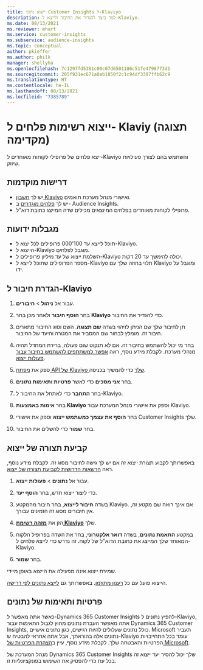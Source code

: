 ```yaml
---
title: ייצוא נתוני Customer Insights ל-Klaviyo
description: למד כיצד להגדיר את החיבור ולייצא ל-Klaviyo.
ms.date: 08/13/2021
ms.reviewer: mhart
ms.service: customer-insights
ms.subservice: audience-insights
ms.topic: conceptual
author: pkieffer
ms.author: philk
manager: shellyha
ms.openlocfilehash: 7c1297fd5381c00c07d6501186c51fe4798773d1
ms.sourcegitcommit: 205f931ec671a0ab1850f2c1c94df3307ffb62c9
ms.translationtype: HT
ms.contentlocale: he-IL
ms.lasthandoff: 08/13/2021
ms.locfileid: "7385789"
---
```

# <a name="export-segment-lists-to-klaviyo-preview"></a>ייצוא רשימות פלחים ל- Klaviy (תצוגה מקדימה)

ייצא פלחים של פרופילי לקוחות מאוחדים ל-Klaviyo והשתמש בהם לצורך פעילויות שיווק.

## <a name="prerequisites"></a>דרישות מוקדמות

-   יש לך [חשבון Klaviyo](https://www.klaviyo.com/) ואישורי מנהל מערכת תואמים.
-   יש לך [פלחים מוגדרים](segments.md) ב- Audience Insights.
-   פרופילי לקוחות מאוחדים בפלחים המיוצאים מכילים שדה המייצג כתובת דוא"ל.

## <a name="known-limitations"></a>מגבלות ידועות

- תוכל לייצא עד 100'000 פרופילים לכל יצוא ל-Klaviyo.
- הייצוא ל-Klaviyo מוגבל לפלחים.
- השלמת ייצוא של עד מיליון פרופילים ל-Klaviyo יכולה להימשך עד 20 דקות. 
- מספר הפרופילים שתוכל לייצא ל-Klaviyo תלוי בחוזה שלך עם Klaviyo ומוגבל על ידו.

## <a name="set-up-connection-to-klaviyo"></a>הגדרת חיבור ל-Klaviyo

1. עבור אל **ניהול** > **חיבורים**.

1. בחר **הוסף חיבור** ולאחר מכן בחר **Klaviyo** כדי להגדיר את החיבור.

1. תן לחיבור שלך שם הניתן לזיהוי בשדה **שם תצוגה**. השם וסוג החיבור מתארים חיבור זה. מומלץ לבחור שם המסביר את המטרה והיעד של החיבור.

1. בחר מי יכול להשתמש בחיבור זה. אם לא תנקוט שום פעולה, ברירת המחדל תהיה מנהלי מערכת. לקבלת מידע נוסף, ראה [אפשר למשתתפים להשתמש בחיבור עבור פעולות ייצוא](connections.md#allow-contributors-to-use-a-connection-for-exports).

1. ספק את [מפתח API של Klaviyo שלך](https://help.klaviyo.com/hc/articles/115005062267-How-to-Manage-Your-Account-s-API-Keys) כדי להמשיך בכניסה. 

1. בחר **אני מסכים** כדי לאשר **פרטיות ותאימות נתונים**.

1. בחר **התחבר** כדי לאתחל את החיבור ל-Klaviyo.

1. בחר **אימות באמצעות Klaviyo** וספק את אישורי מנהל המערכת עבור Klaviyo.

1. בחר **הוסף את עצמך כמשתמש ייצוא** וספק את אישורי Customer Insights שלך.

1. בחר **שמור** כדי להשלים את החיבור.

## <a name="configure-an-export"></a>קביעת תצורה של ייצוא

באפשרותך לקבוע תצורת ייצוא זה אם יש לך גישה לחיבור מסוג זה. לקבלת מידע נוסף, ראה [הרשאות הדרושות לקביעת תצורה של ייצוא](export-destinations.md#set-up-a-new-export).

1. עבור אל **נתונים** > **פעולות ייצוא**.

1. כדי ליצור ייצוא חדש, בחר **הוסף יעד**.

1. בשדה **חיבור לייצוא**, בחר חיבור מהמקטע Klaviyo. אם אינך רואה שם מקטע זה, אין חיבורים מסוג זה הזמינים עבורך.

1. הזן את [**מזהה רשימת Klaviyo**](https://help.klaviyo.com/hc/articles/115005078647-How-to-Find-a-List-ID) שלך.     

3. במקטע **התאמת נתונים**, בשדה **דואר אלקטרוני**, בחר את השדה בפרופיל הלקוח המאוחד שלך המייצג את כתובת הדוא"ל של לקוח. זה נדרש כדי לייצא פלחים ל-Klaviyo.

1. בחר **שמור**.

שמירת ייצוא אינה מפעילה את הייצוא באופן מיידי.

הייצוא פועל עם כל [רענון מתוזמן](system.md#schedule-tab). באפשרותך גם [לייצא נתונים לפי דרישה](export-destinations.md#run-exports-on-demand). 


## <a name="data-privacy-and-compliance"></a>פרטיות ותאימות של נתונים

כאשר אתה מאפשר ל-Dynamics 365 Customer Insights להפיץ נתונים ל-Klaviyo, אתה מאפשר העברת נתונים מחוץ לגבול התאימות עבור Dynamics 365 Customer Insights, כולל נתונים שעלולים להיות רגישים, כגון נתונים אישיים. Microsoft תעביר נתונים אלה בהוראתך, אבל אתה אחראי להבטיח ש-Klaviyo עומד בכל התחייבויות הפרטיות והאבטחה שלך. לקבלת מידע נוסף, עיין ב[הצהרת הפרטיות של Microsoft](https://go.microsoft.com/fwlink/?linkid=396732).

מנהל המערכת של Dynamics 365 Customer Insights שלך יכול להסיר יעד ייצוא זה בכל עת כדי להפסיק את השימוש בפונקציונליות זו.
